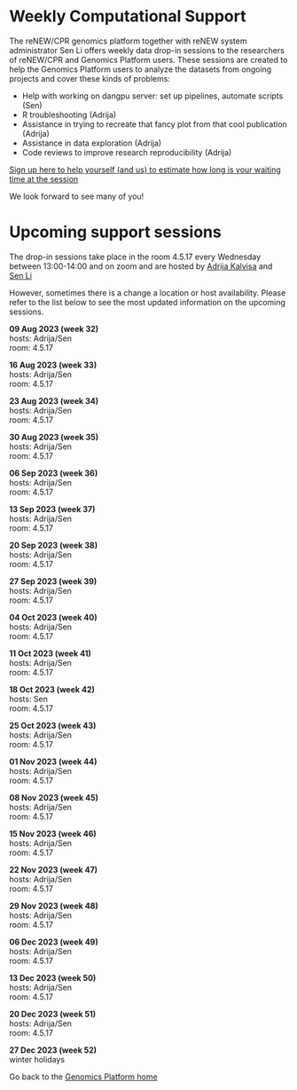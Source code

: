 # Weekly Computational Support 

The reNEW/CPR genomics platform together with reNEW system administrator Sen Li offers weekly data drop-in sessions to the researchers of reNEW/CPR and Genomics Platform users. These sessions are created to help the Genomics Platform users to analyze the datasets from ongoing projects and cover these kinds of problems:
 
- Help with working on dangpu server: set up pipelines, automate scripts (Sen)
- R troubleshooting (Adrija)
- Assistance in trying to recreate that fancy plot from that cool publication (Adrija)
- Assistance in data exploration (Adrija)
- Code reviews to improve research reproducibility (Adrija)

[Sign up here to help yourself (and us) to estimate how long is your waiting time at the session](https://forms.office.com/e/Xz1NZxXAgX)

We look forward to see many of you!

# Upcoming support sessions

The drop-in sessions take place in the room 4.5.17 every Wednesday between 13:00-14:00 and on zoom and are hosted by [Adrija Kalvisa](https://renew.ku.dk/people/?id=645384&vis=medarbejder) and [Sen Li](https://renew.ku.dk/people/?pure=en/persons/458863)

However, sometimes there is a change a location or host availability. Please refer to the list below to see the most updated information on the upcoming sessions.  

**09 Aug 2023 (week 32)**  
hosts: Adrija/Sen  
room: 4.5.17  

**16 Aug 2023 (week 33)**  
hosts: Adrija/Sen  
room: 4.5.17  

**23 Aug 2023 (week 34)**  
hosts: Adrija/Sen  
room: 4.5.17  

**30 Aug 2023 (week 35)**  
hosts: Adrija/Sen  
room: 4.5.17  

**06 Sep 2023 (week 36)**  
hosts: Adrija/Sen  
room: 4.5.17  

**13 Sep 2023 (week 37)**  
hosts: Adrija/Sen  
room: 4.5.17  

**20 Sep 2023 (week 38)**  
hosts: Adrija/Sen  
room: 4.5.17  

**27 Sep 2023 (week 39)**  
hosts: Adrija/Sen  
room: 4.5.17  

**04 Oct 2023 (week 40)**  
hosts: Adrija/Sen  
room: 4.5.17  

**11 Oct 2023 (week 41)**  
hosts: Adrija/Sen  
room: 4.5.17  

**18 Oct 2023 (week 42)**  
hosts: Sen  
room: 4.5.17  

**25 Oct 2023 (week 43)**  
hosts: Adrija/Sen  
room: 4.5.17  

**01 Nov 2023 (week 44)**  
hosts: Adrija/Sen  
room: 4.5.17  

**08 Nov 2023 (week 45)**  
hosts: Adrija/Sen  
room: 4.5.17  

**15 Nov 2023 (week 46)**  
hosts: Adrija/Sen  
room: 4.5.17  

**22 Nov 2023 (week 47)**  
hosts: Adrija/Sen  
room: 4.5.17  

**29 Nov 2023 (week 48)**  
hosts: Adrija/Sen  
room: 4.5.17  

**06 Dec 2023 (week 49)**  
hosts: Adrija/Sen  
room: 4.5.17  

**13 Dec 2023 (week 50)**  
hosts: Adrija/Sen  
room: 4.5.17  

**20 Dec 2023 (week 51)**  
hosts: Adrija/Sen  
room: 4.5.17  

**27 Dec 2023 (week 52)**  
winter holidays  

Go back to the [Genomics Platform home](https://sundgenomics.github.io)
